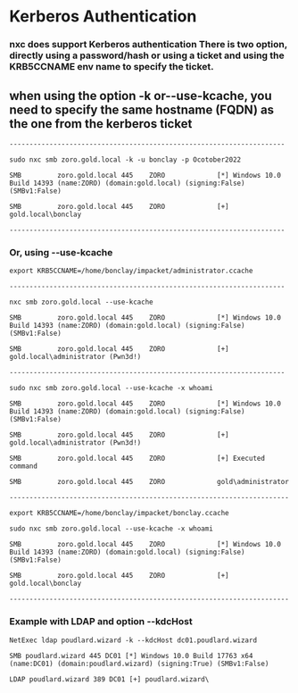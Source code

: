 # Kerberos Authentication

### nxc does support Kerberos authentication There is two option, directly using a password/hash or using a ticket and using the KRB5CCNAME env name to specify the ticket.

## when using the option -k or--use-kcache, you need to specify the same hostname (FQDN) as the one from the kerberos ticket

    ---------------------------------------------------------------------

    sudo nxc smb zoro.gold.local -k -u bonclay -p Ocotober2022

    SMB         zoro.gold.local 445    ZORO             [*] Windows 10.0 Build 14393 (name:ZORO) (domain:gold.local) (signing:False) (SMBv1:False)

    SMB         zoro.gold.local 445    ZORO             [+] gold.local\bonclay

    ---------------------------------------------------------------------

### Or, using --use-kcache

    export KRB5CCNAME=/home/bonclay/impacket/administrator.ccache 

    ---------------------------------------------------------------------

    nxc smb zoro.gold.local --use-kcache

    SMB         zoro.gold.local 445    ZORO             [*] Windows 10.0 Build 14393 (name:ZORO) (domain:gold.local) (signing:False) (SMBv1:False)

    SMB         zoro.gold.local 445    ZORO             [+] gold.local\administrator (Pwn3d!)

    ---------------------------------------------------------------------

    sudo nxc smb zoro.gold.local --use-kcache -x whoami

    SMB         zoro.gold.local 445    ZORO             [*] Windows 10.0 Build 14393 (name:ZORO) (domain:gold.local) (signing:False) (SMBv1:False)

    SMB         zoro.gold.local 445    ZORO             [+] gold.local\administrator (Pwn3d!)

    SMB         zoro.gold.local 445    ZORO             [+] Executed command 

    SMB         zoro.gold.local 445    ZORO             gold\administrator

    ----------------------------------------------------------------------

    export KRB5CCNAME=/home/bonclay/impacket/bonclay.ccache

    sudo nxc smb zoro.gold.local --use-kcache -x whoami

    SMB         zoro.gold.local 445    ZORO             [*] Windows 10.0 Build 14393 (name:ZORO) (domain:gold.local) (signing:False) (SMBv1:False)

    SMB         zoro.gold.local 445    ZORO             [+] gold.local\bonclay

    ----------------------------------------------------------------------

### Example with LDAP and option --kdcHost

    NetExec ldap poudlard.wizard -k --kdcHost dc01.poudlard.wizard 

    SMB poudlard.wizard 445 DC01 [*] Windows 10.0 Build 17763 x64 (name:DC01) (domain:poudlard.wizard) (signing:True) (SMBv1:False) 

    LDAP poudlard.wizard 389 DC01 [+] poudlard.wizard\
